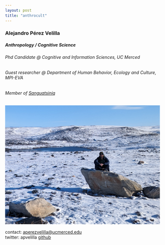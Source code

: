 ```yaml
---
layout: post
title: "anthrocult"  
---
```


### Alejandro Pérez Velilla
##### Anthropology / Cognitive Science
###### Phd Candidate @ Cognitive and Information Sciences, UC Merced
###### Guest researcher @ Department of Human Behavior, Ecology and Culture, MPI-EVA
###### Member of [Sanguatsiniq](https://sanguatsiniq.github.io/)

![photo](/img/arctic_photo.png)

contact: aperezvelilla@ucmerced.edu  
twitter: apvelilla
[github](https://github.com/datadreamscorp)
